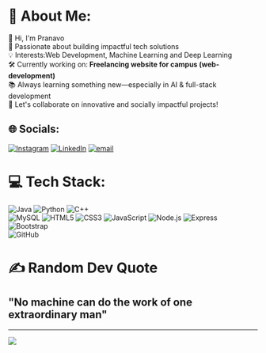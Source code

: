 # 💫 About Me:
👋 Hi, I'm Pranavo<br>🚀 Passionate about building impactful tech solutions<br>💡 Interests:Web Development, Machine Learning and Deep Learning<br>🛠️ Currently working on:<b> Freelancing website for campus (web-development)</b><br>📚 Always learning something new—especially in AI & full-stack development<br>💬 Let's collaborate on innovative and socially impactful projects!


## 🌐 Socials:
[![Instagram](https://img.shields.io/badge/Instagram-%23E4405F.svg?logo=Instagram&logoColor=white)](https://instagram.com/_pranavo_) [![LinkedIn](https://img.shields.io/badge/LinkedIn-%230077B5.svg?logo=linkedin&logoColor=white)](https://linkedin.com/in/Pranavo-Annadurai) [![email](https://img.shields.io/badge/Email-D14836?logo=gmail&logoColor=white)](mailto:pranavoannadurai@gmail.com) 

# 💻 Tech Stack:
![Java](https://img.shields.io/badge/java-%23ED8B00.svg?style=for-the-badge&logo=openjdk&logoColor=white) 
![Python](https://img.shields.io/badge/python-3670A0?style=for-the-badge&logo=python&logoColor=ffdd54) 
![C++](https://img.shields.io/badge/c++-%2300599C.svg?style=for-the-badge&logo=c%2B%2B&logoColor=white) <br>
![MySQL](https://img.shields.io/badge/mysql-4479A1.svg?style=for-the-badge&logo=mysql&logoColor=white) 
![HTML5](https://img.shields.io/badge/HTML5-%23E34F26.svg?style=for-the-badge&logo=html5&logoColor=white) 
![CSS3](https://img.shields.io/badge/CSS3-%231572B6.svg?style=for-the-badge&logo=css3&logoColor=white) 
![JavaScript](https://img.shields.io/badge/JavaScript-%23F7DF1E.svg?style=for-the-badge&logo=javascript&logoColor=black) 
![Node.js](https://img.shields.io/badge/Node.js-%23339933.svg?style=for-the-badge&logo=node.js&logoColor=white) 
![Express](https://img.shields.io/badge/Express.js-%23404d59.svg?style=for-the-badge&logo=express&logoColor=white) 
![Bootstrap](https://img.shields.io/badge/Bootstrap-%23563D7C.svg?style=for-the-badge&logo=bootstrap&logoColor=white)<br>
![GitHub](https://img.shields.io/badge/github-%23121011.svg?style=for-the-badge&logo=github&logoColor=white) 
<!--
![NumPy](https://img.shields.io/badge/numpy-%23013243.svg?style=for-the-badge&logo=numpy&logoColor=white) 
![PyTorch](https://img.shields.io/badge/PyTorch-%23EE4C2C.svg?style=for-the-badge&logo=PyTorch&logoColor=white) 
![Matplotlib](https://img.shields.io/badge/Matplotlib-%23ffffff.svg?style=for-the-badge&logo=Matplotlib&logoColor=black) 
![TensorFlow](https://img.shields.io/badge/TensorFlow-%23FF6F00.svg?style=for-the-badge&logo=TensorFlow&logoColor=white) 
-->
# ✍️ Random Dev Quote
## "No machine can do the work of one extraordinary man"


---
[![](https://visitcount.itsvg.in/api?id=PRANAVO02&icon=0&color=1)](https://visitcount.itsvg.in)

